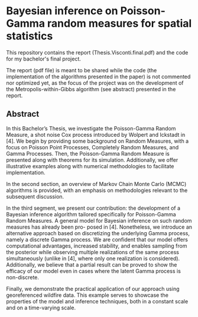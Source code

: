 # Bayesian inference on Poisson-Gamma random measures for spatial statistics
This repository contains the report (Thesis.Visconti.final.pdf) and the code for my bachelor's final project. 

The report (pdf file) is meant to be shared while the code (the implementation of the algorithms presented in the paper) is not commented nor optimized yet, as the focus of the project was on the development of the Metropolis-within-Gibbs algorithm (see abstract) presented in the report. 

## Abstract

In this Bachelor’s Thesis, we investigate the Poisson-Gamma Random Measure, a shot noise Cox process introduced by Wolpert and Ickstadt in [4]. We begin by providing some background on Random Measures, with a focus on Poisson Point Processes, Completely Random Measures, and Gamma Processes. Then, the Poisson-Gamma Random Measure is presented along with theorems for its simulation. Additionally, we offer illustrative examples along with numerical methodologies to facilitate implementation.

In the second section, an overview of Markov Chain Monte Carlo (MCMC) algorithms is provided, with an emphasis on methodologies relevant to the subsequent discussion.

In the third segment, we present our contribution: the development of a Bayesian inference algorithm tailored specifically for Poisson-Gamma Random Measures.
A general model for Bayesian inference on such random measures has already been pro- posed in [4]. Nonetheless, we introduce an alternative approach based on discretizing the underlying Gamma process, namely a discrete Gamma process. We are confident that our model offers computational advantages, increased stability, and enables sampling from the posterior while observing multiple realizations of the same process simultaneously (unlike in [4], where only one realization is considered). Additionally, we believe that a partial result can be proved to show the efficacy of our model even in cases where the latent Gamma process is non-discrete.

Finally, we demonstrate the practical application of our approach using georeferenced wildfire data. This example serves to showcase the properties of the model and inference techniques, both in a constant scale and on a time-varying scale.

